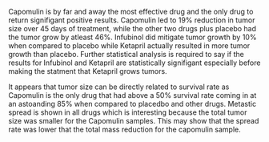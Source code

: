 
Capomulin is by far and away the most effective drug and the only drug to return signifigant positive results. Capomulin led to 19% 
reduction in tumor size over 45 days of treatment, while the other two drugs plus placebo had the tumor grow by atleast 46%. 
Infubinol did mitigate tumor growth by 10% when compared to placebo while Ketapril actually resulted in more tumor growth than placebo. 
Further statistical analysis is required to say if the results for Infubinol and Ketapril are statistically signifigant especially before making the statment that Ketapril grows tumors. 

It appears that tumor size can be directly related to survival rate as Capomulin is the only drug that had above a 50% survival rate coming in at an astoanding 85% when compared to placedbo and other drugs. Metastic spread is shown in all drugs which is interesting because the total tumor size was smaller for the Capomulin samples. This may show that the spread rate was lower that the total mass reduction for the capomulin sample. 
